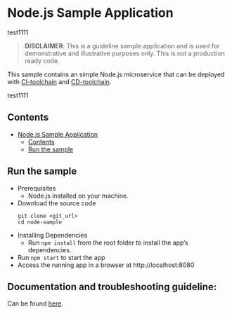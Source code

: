 # Node.js Sample Application
test1111
> **DISCLAIMER**: This is a guideline sample application and is used for demonstrative and illustrative purposes only. This is not a production ready code.

This sample contains an simple Node.js microservice that can be deployed with [CI-toolchain](https://cloud.ibm.com/devops/setup/deploy?repository=https%3A%2F%2Fus-south.git.cloud.ibm.com%2Fopen-toolchain%2Fcompliance-ci-toolchain&env_id=ibm:yp:us-south) and [CD-toolchain](https://cloud.ibm.com/devops/setup/deploy?repository=https%3A%2F%2Fus-south.git.cloud.ibm.com%2Fopen-toolchain%2Fcompliance-cd-toolchain&env_id=ibm:yp:us-south).

test1111

## Contents
- [Node.js Sample Application](#nodejs-sample-application)
  - [Contents](#contents)
  - [Run the sample](#run-the-sample)

## Run the sample
- Prerequisites
    - Node.js installed on your machine.
- Download the source code
    ```
    git clone <git_url>
    cd node-sample
    ```
- Installing Dependencies
    - Run `npm install` from the root folder to install the app’s dependencies.
- Run `npm start` to start the app
- Access the running app in a browser at http://localhost:8080

## Documentation and troubleshooting guideline:

Can be found [here](https://cloud.ibm.com/docs/ContinuousDelivery?topic=ContinuousDelivery-troubleshoot-devsecops).
